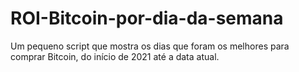 # ROI-Bitcoin-por-dia-da-semana
Um pequeno script que mostra os dias que foram os melhores para comprar Bitcoin, do início de 2021 até a data atual.
